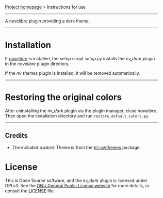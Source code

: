 [Project homepage](https://github.com/peter88213/nv_dark) > Instructions for use

--- 

A [novelibre](https://github.com/peter88213/novelibre/) plugin providing a dark theme. 

---

# Installation

If [novelibre](https://github.com/peter88213/novelibre/) is installed, the setup script *setup.py* installs the *nv_dark* plugin in the *novelibre* plugin directory.

If the *nv_themes* plugin is installed, it will be removed automatically.

---

# Restoring the original colors

After uninstalling the *nv_dark* plugin via the plugin manager, close *novelibre*.
Then open the installation directory and run `restore_default_colors.py`. 

---

## Credits

- The included *awdark* Theme is from the [tcl-awthemes](https://sourceforge.net/projects/tcl-awthemes/) package. 

# License

This is Open Source software, and the *nv_dark* plugin is licensed under GPLv3. See the
[GNU General Public License website](https://www.gnu.org/licenses/gpl-3.0.en.html) for more
details, or consult the [LICENSE](https://github.com/peter88213/nv_dark/blob/main/LICENSE) file.
